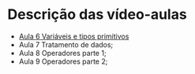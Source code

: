 # Descrição das vídeo-aulas
- [Aula 6 Variáveis e tipos primitivos](https://github.com/leticia09/Projetos_ITI/blob/master/JavaScript/Aulas/ModuloB.md)
- Aula 7 Tratamento de dados;
- Aula 8 Operadores parte 1;
- Aula 9 Operadores parte 2;